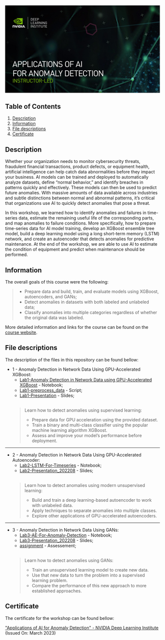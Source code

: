 ![Course](images/banner.jpg)

## Table of Contents
1. [Description](#description)
2. [Information](#information)
3. [File descriptions](#files)
4. [Certificate](#certificate)

<a name="descripton"></a>
## Description

Whether your organization needs to monitor cybersecurity threats, fraudulent financial transactions, product defects, or equipment health, artificial intelligence can help catch data abnormalities before they impact your business. AI models can be trained and deployed to automatically analyze datasets, define “normal behavior,” and identify breaches in patterns quickly and effectively. These models can then be used to predict future anomalies. With massive amounts of data available across industries and subtle distinctions between normal and abnormal patterns, it’s critical that organizations use AI to quickly detect anomalies that pose a threat.

In this workshop, we learned how to identify anomalies and failures in time-series data, estimate the remaining useful life of the corresponding parts, and map anomalies to failure conditions. More specifically, how to prepare time-series data for AI model training, develop an XGBoost ensemble tree model, build a deep learning model using a long short-term memory (LSTM) network, and create an autoencoder that detects anomalies for predictive maintenance. At the end of the workshop, we are able to use AI to estimate the condition of equipment and predict when maintenance should be performed.

<a name="information"></a>
## Information

The overall goals of this course were the following:
> - Prepare data and build, train, and evaluate models using XGBoost, autoencoders, and GANs;
> - Detect anomalies in datasets with both labeled and unlabeled data;
> - Classify anomalies into multiple categories regardless of whether the original data was labeled.

More detailed information and links for the course can be found on the [course website](https://www.nvidia.com/en-us/training/instructor-led-workshops/anomaly-detection/).

<a name="files"></a>
## File descriptions

The description of the files in this repository can be found bellow:
- 1 - Anomaly Detection in Network Data Using GPU-Accelerated XGBoost:
  - [Lab1-Anomaly Detection in Network Data using GPU-Accelerated XGBoost](https://github.com/HROlive/Applications-of-AI-for-Anomaly-Detection/blob/main/Lab1-Anomaly%20Detection%20in%20Network%20Data%20using%20GPU-Accelerated%20XGBoost.ipynb) - Notebook;
  - [Lab1-preprocess_data](https://github.com/HROlive/Applications-of-AI-for-Anomaly-Detection/blob/main/Lab1-preprocess_data.py) - Script;
  - [Lab1-Presentation](https://github.com/HROlive/Applications-of-AI-for-Anomaly-Detection/blob/main/Lab1-Presentation.pptx) - Slides;
<br></br>
  > Learn how to detect anomalies using supervised learning:
    > - Prepare data for GPU acceleration using the provided dataset.
    > - Train a binary and multi-class classifier using the popular machine learning algorithm XGBoost.
    > - Assess and improve your model’s performance before deployment.
______________
- 2 - Anomaly Detection in Network Data Using GPU-Accelerated Autoencoder:
  - [Lab2-LSTM-For-Timeseries](https://github.com/HROlive/Applications-of-AI-for-Predictive-Maintenance/blob/main/Lab2-LSTM-For-Timeseries.ipynb) - Notebook;
  - [Lab2-Presentation_202208](https://github.com/HROlive/Applications-of-AI-for-Predictive-Maintenance/blob/main/Lab2-Presentation_202208.pptx) - Slides;
<br></br>
  > Learn how to detect anomalies using modern unsupervised learning:
    > - Build and train a deep learning-based autoencoder to work with unlabeled data.
    > - Apply techniques to separate anomalies into multiple classes.
    > - Explore other applications of GPU-accelerated autoencoders.
______________
- 3 - Anomaly Detection in Network Data Using GANs:
  - [Lab3-AE-For-Anomaly-Detection](https://github.com/HROlive/Applications-of-AI-for-Predictive-Maintenance/blob/main/Lab3-AE-For-Anomaly-Detection.ipynb) - Notebook;
  - [Lab3-Presentation_202208](https://github.com/HROlive/Applications-of-AI-for-Predictive-Maintenance/blob/main/Lab3-Presentation_202208.pptx) - Slides;
  - [assignment](https://github.com/HROlive/Applications-of-AI-for-Predictive-Maintenance/blob/main/assignment.py) - Assessement;
<br></br>
  > Learn how to detect anomalies using GANs:
    > - Train an unsupervised learning model to create new data.
    > - Use that new data to turn the problem into a supervised learning problem.
    > - Compare the performance of this new approach to more established approaches.

<a name="certificate"></a>
## Certificate

The certificate for the workshop can be found bellow:

["Applications of AI for Anomaly Detection" - NVIDIA Deep Learning Institute]() (Issued On: March 2023)
